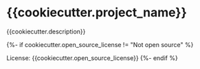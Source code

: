 # {{cookiecutter.project_name}}

{{cookiecutter.description}}

{%- if cookiecutter.open_source_license != "Not open source" %}

License: {{cookiecutter.open_source_license}}
{%- endif %}

